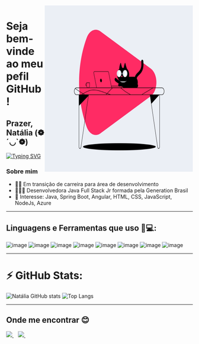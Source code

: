 <img align="right" width="400" height="450" src="https://github.com/sabinonatalia/sabinonatalia/blob/main/image_processing20200401-31608-jtqgjr.gif">

# Seja bem-vinde ao meu pefil GitHub!

## Prazer, Natália (❁´◡`❁)
[![Typing SVG](https://readme-typing-svg.herokuapp.com?font=open+sans&color=DE21AA&center=falso&vCenter=falso&lines=Desenvolvedora+Full+Stack+Jr;Focando+os+estudos+em+Java+e+Angular;Cursando+Ci%C3%AAncias+Humanas+pela+UFABC)](https://git.io/typing-svg)

### Sobre mim
- 👨‍💻 Em transição de carreira para área de desenvolvimento
- 👩🏿‍💻 Desenvolvedora Java Full Stack Jr formada pela Generation Brasil 
- 🎯 Interesse: Java, Spring Boot, Angular, HTML, CSS, JavaScript, NodeJs, Azure

__________________________________________________________________________________________________________________________________________
## Linguagens e Ferramentas que uso 🚀💻:


![image](https://img.shields.io/badge/Java-ED8B00?style=for-the-badge&logo=java&logoColor=white)
![image](https://img.shields.io/badge/MySQL-00000F?style=for-the-badge&logo=mysql&logoColor=white)
![image](https://img.shields.io/badge/Eclipse-2C2255?style=for-the-badge&logo=eclipse&logoColor=white)
![image](https://img.shields.io/badge/HTML5-E34F26?style=for-the-badge&logo=html5&logoColor=white)
![image](https://img.shields.io/badge/Angular-DD0031?style=for-the-badge&logo=angular&logoColor=white)
![image](https://img.shields.io/badge/JavaScript-323330?style=for-the-badge&logo=javascript&logoColor=F7DF1E)
![image](https://img.shields.io/badge/Node.js-339933?style=for-the-badge&logo=nodedotjs&logoColor=white)
![image](https://img.shields.io/badge/Spring_Boot-F2F4F9?style=for-the-badge&logo=spring-boot)
__________________________________________________________________________________________________________________________________________
# ⚡ GitHub Stats:
<p align >

![Natália GitHub stats](https://github-readme-stats.vercel.app/api?username=sabinonatalia&show_icons=true&theme=highcontrast)
![Top Langs](https://github-readme-stats.vercel.app/api/top-langs/?username=sabinonatalia&show_icons=true&theme=highcontrast)

__________________________________________________________________________________________________________________________________________
## Onde me encontrar 😊
<p align>

  <a href="https://www.linkedin.com/in/natalia-sabino/">
    <img src="https://img.shields.io/badge/LinkedIn-0077B5?style=for-the-badge&logo=linkedin&logoColor=white"/>
  </a>&nbsp;&nbsp;
    <a href="mailto:na.ssilva@outlook.com">
   <img src="https://img.shields.io/badge/Microsoft_Outlook-0078D4?style=for-the-badge&logo=microsoft-outlook&logoColor=white">    
  </a>&nbsp;&nbsp;
  

